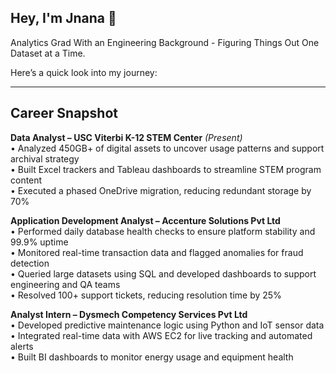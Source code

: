 ## Hey, I'm Jnana 👋

Analytics Grad With an Engineering Background - Figuring Things Out One Dataset at a Time.

Here’s a quick look into my journey:

---

## Career Snapshot

**Data Analyst – USC Viterbi K-12 STEM Center** *(Present)*  
• Analyzed 450GB+ of digital assets to uncover usage patterns and support archival strategy  
• Built Excel trackers and Tableau dashboards to streamline STEM program content  
• Executed a phased OneDrive migration, reducing redundant storage by 70%  

**Application Development Analyst – Accenture Solutions Pvt Ltd**  
• Performed daily database health checks to ensure platform stability and 99.9% uptime  
• Monitored real-time transaction data and flagged anomalies for fraud detection  
• Queried large datasets using SQL and developed dashboards to support engineering and QA teams  
• Resolved 100+ support tickets, reducing resolution time by 25%  

**Analyst Intern – Dysmech Competency Services Pvt Ltd**  
• Developed predictive maintenance logic using Python and IoT sensor data  
• Integrated real-time data with AWS EC2 for live tracking and automated alerts  
• Built BI dashboards to monitor energy usage and equipment health
